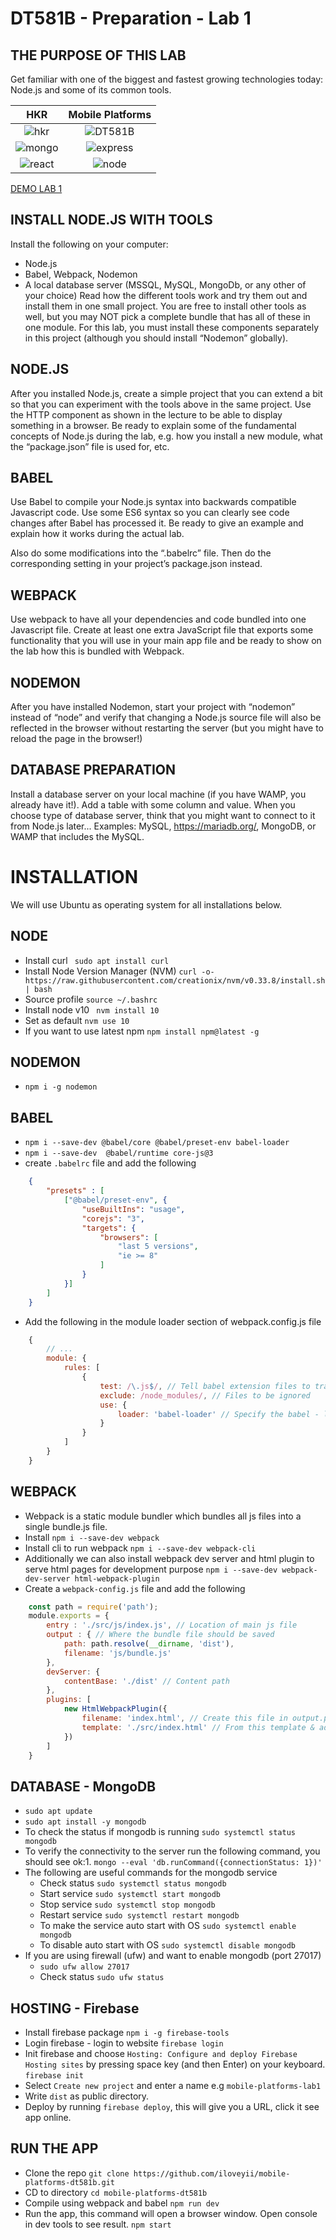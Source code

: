 DT581B - Preparation - Lab 1
=====================================


## THE PURPOSE OF THIS LAB
Get familiar with one of the biggest and fastest growing technologies today: Node.js and some of its
common tools.

HKR                   |  Mobile Platforms
:-------------------------:|:-------------------------:
![hkr](https://github.com/iloveyii/mobile-platforms-dt581b/blob/master/public/images/hkr.png)  |  ![DT581B](https://github.com/iloveyii/mobile-platforms-dt581b/blob/master/public/images/dt581b.png)
![mongo](https://github.com/iloveyii/mobile-platforms-dt581b/blob/master/public/images/mongodb.png)  |  ![express](https://github.com/iloveyii/mobile-platforms-dt581b/blob/master/public/images/expressjs.png)
![react](https://github.com/iloveyii/mobile-platforms-dt581b/blob/master/public/images/reactjs.png)  |  ![node](https://github.com/iloveyii/mobile-platforms-dt581b/blob/master/public/images/nodejs.png)
  

[DEMO LAB 1](https://mobile-platforms-lab1.web.app/)


## INSTALL NODE.JS WITH TOOLS
Install the following on your computer:
   * Node.js
   * Babel, Webpack, Nodemon
   * A local database server (MSSQL, MySQL, MongoDb, or any other of your choice)
Read how the different tools work and try them out and install them in one small project.
You are free to install other tools as well, but you may NOT pick a complete bundle that has all of
these in one module. For this lab, you must install these components separately in this project
(although you should install “Nodemon” globally). 

## NODE.JS
   After you installed Node.js, create a simple project that you can extend a bit so that you can
   experiment with the tools above in the same project. Use the HTTP component as shown in the
   lecture to be able to display something in a browser. Be ready to explain some of the fundamental
   concepts of Node.js during the lab, e.g. how you install a new module, what the “package.json” file is
   used for, etc.
   
## BABEL
Use Babel to compile your Node.js syntax into backwards compatible Javascript code. Use some ES6
syntax so you can clearly see code changes after Babel has processed it. Be ready to give an example
and explain how it works during the actual lab.

Also do some modifications into the “.babelrc” file. Then do the corresponding setting in your
project’s package.json instead.

## WEBPACK
Use webpack to have all your dependencies and code bundled into one Javascript file. Create at least
one extra JavaScript file that exports some functionality that you will use in your main app file and
be ready to show on the lab how this is bundled with Webpack.

## NODEMON
After you have installed Nodemon, start your project with “nodemon” instead of “node” and verify
that changing a Node.js source file will also be reflected in the browser without restarting the server
(but you might have to reload the page in the browser!)
  
## DATABASE PREPARATION
Install a database server on your local machine (if you have WAMP, you already have it!). 
Add a table with some column and value. When you choose type of database server, think that you
might want to connect to it from Node.js later...
Examples: MySQL, https://mariadb.org/, MongoDB, or WAMP that includes the MySQL.

# INSTALLATION
We will use Ubuntu as operating system for all installations below.

## NODE
   * Install curl
   ` sudo apt install curl`
   * Install Node Version Manager (NVM) 
   ` curl -o- https://raw.githubusercontent.com/creationix/nvm/v0.33.8/install.sh | bash `
   * Source profile ` source ~/.bashrc `
   * Install node v10 ` nvm install 10`
   * Set as default ` nvm use 10 `
   * If you want to use latest npm ` npm install npm@latest -g `

## NODEMON
   * `npm i -g nodemon`
   
## BABEL
   * `npm i --save-dev @babel/core @babel/preset-env babel-loader`
   * `npm i --save-dev  @babel/runtime core-js@3`
   * create `.babelrc` file and add the following
```json
    {
        "presets" : [
            ["@babel/preset-env", {
                "useBuiltIns": "usage",
                "corejs": "3",
                "targets": {
                    "browsers": [
                        "last 5 versions",
                        "ie >= 8"
                    ]
                }
            }]
        ]
    }
```
  * Add the following in the module loader section of webpack.config.js file
```javascript
    {
        // ...
        module: {
            rules: [
                {
                    test: /\.js$/, // Tell babel extension files to transpile
                    exclude: /node_modules/, // Files to be ignored
                    use: {
                        loader: 'babel-loader' // Specify the babel - loader
                    } 
                }
            ]
        }
    }
```
   
## WEBPACK
   * Webpack is a static module bundler which bundles all js files into a single bundle.js file.
   * Install `npm i --save-dev webpack`
   * Install cli to run webpack `npm i --save-dev webpack-cli`
   * Additionally we can also install webpack dev server and html plugin to serve html pages for development purpose
    `npm i --save-dev webpack-dev-server html-webpack-plugin`
   * Create a `webpack-config.js` file and add the following
```javascript
    const path = require('path');
    module.exports = {
        entry : './src/js/index.js', // Location of main js file
        output : { // Where the bundle file should be saved
            path: path.resolve(__dirname, 'dist'),
            filename: 'js/bundle.js'
        },
        devServer: {
            contentBase: './dist' // Content path   
        },
        plugins: [
            new HtmlWebpackPlugin({
                filename: 'index.html', // Create this file in output.path
                template: './src/index.html' // From this template & add script tag for bundle.js
            })
        ]
    }

```
   
## DATABASE - MongoDB
   * `sudo apt update`
   * `sudo apt install -y mongodb`
   * To check the status if mongodb is running
     `sudo systemctl status mongodb`
   * To verify the connectivity to the server run the following command, you should see ok:1.
    `mongo --eval 'db.runCommand({connectionStatus: 1})' `
   * The following are useful commands for the mongodb service
        * Check status `sudo systemctl status mongodb`
        * Start service `sudo systemctl start mongodb`
        * Stop service `sudo systemctl stop mongodb`
        * Restart service `sudo systemctl restart mongodb`
        * To make the service auto start with OS `sudo systemctl enable mongodb`
        * To disable auto start with OS `sudo systemctl disable mongodb`
   * If you are using firewall (ufw) and want to enable mongodb (port 27017)
        * `sudo ufw allow 27017`
        * Check status `sudo ufw status`
## HOSTING - Firebase
   * Install firebase package
     `npm i -g firebase-tools`
   * Login firebase - login to website
     `firebase login`
   * Init firebase and choose `Hosting: Configure and deploy Firebase Hosting sites` by pressing space key (and then Enter) on your keyboard.
     `firebase init`
   * Select `Create new project` and enter a name e.g `mobile-platforms-lab1`
   * Write `dist` as public directory.
   * Deploy by running  `firebase deploy`, this will give you a URL, click it see app online.
   
     
## RUN THE APP
   * Clone the repo
     `git clone https://github.com/iloveyii/mobile-platforms-dt581b.git`
   * CD to directory
     `cd mobile-platforms-dt581b`
   * Compile using webpack and babel
     `npm run dev`
   * Run the app, this command will open a browser window. Open console in dev tools to see result.
     `npm start`

